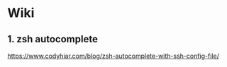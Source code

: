 # Wiki

## 1. zsh autocomplete
https://www.codyhiar.com/blog/zsh-autocomplete-with-ssh-config-file/
